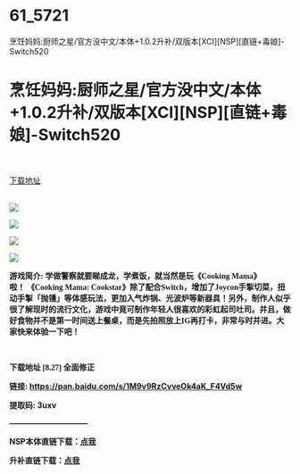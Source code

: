 # 61_5721
烹饪妈妈:厨师之星/官方没中文/本体+1.0.2升补/双版本[XCI][NSP][直链+毒娘]-Switch520
# 烹饪妈妈:厨师之星/官方没中文/本体+1.0.2升补/双版本[XCI][NSP][直链+毒娘]-Switch520
 <br/></br>
[下载地址](https://www.switch520.cc/article/5721 "下载地址")
<br/></br>

<p><span><strong><img src="https://s1.ax1x.com/2020/03/28/GA33Xd.png"></strong></span></p>
<p><span><strong><img src="https://s1.ax1x.com/2020/03/28/GA3NAP.png"></strong></span></p>
<p><span><strong><img src="https://s1.ax1x.com/2020/03/28/GA301g.png"></strong></span></p>
<p><span><strong><img src="https://s1.ax1x.com/2020/03/28/GA3sns.png"></strong></span></p>
<p></p>
<p><span><strong><span style="font-family: 微软雅黑">游戏简介:&nbsp;学做警察就要睇成龙，学煮饭，就当然是玩《Cooking Mama》啦！&nbsp;《Cooking Mama: Cookstar》除了配合Switch，增加了Joycon手掣切菜，扭动手掣「抛镬」等体感玩法，更加入气炸锅、光波炉等新器具！另外，制作人似乎很了解现时的流行文化，游戏中竟可制作年轻人很喜欢的彩虹起司吐司。并且，做好食物并不是第一时间送上餐桌，而是先拍照放上IG再打卡，非常与时并进。大家快来体验一下吧！</span></strong></span></p>
<p><span><strong><span style="font-family: 微软雅黑"><br></span></strong></span></p>
<p><span><strong><span style="font-family: 微软雅黑">下载地址 [8.27] 全面修正</span></strong></span></p>
<p><span><strong><span style="font-family: 微软雅黑"></span></strong></span></p>
<p><span><strong><span style="font-family: 微软雅黑"></span>链接: </strong></span><a href="https://pan.baidu.com/s/1M9v9RzCvveOk4aK_F4Vd5w" style="text-decoration: underline"><span><strong>https://pan.baidu.com/s/1M9v9RzCvveOk4aK_F4Vd5w</strong></span></a></p>
<p><span><strong> 提取码: 3uxv</strong></span></p>
<p><span><strong>——————————</strong></span></p>
<p><span><strong>NSP本体直链下载：<a href="https://ziyuan3.free520.net/yaoxia1/iswitch.cf/Cooking%20Mama%20Cookstar%20%5B010060700EFBA000%5D%5Bv0%5D%5D.nsp" target="_self" rel="noopener noreferrer">点我</a></strong></span></p>
<p><span><strong>升补直链下载：<a href="https://ziyuan3.free520.net/yaoxia1/iswitch.cf/Cooking%20Mama%20Cookstar%20%5B010060700EFBA800%5D%5Bv1.0.2%5D_v131072.nsp" target="_self" rel="noopener noreferrer">点我</a></strong></span></p>
<p></p>
